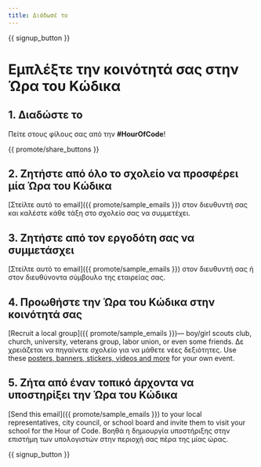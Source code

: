 ```yaml
---
title: Διάδωσέ το
---
```


{{ signup_button }}

# Εμπλέξτε την κοινότητά σας στην Ώρα του Κώδικα

## 1. Διαδώστε το

Πείτε στους φίλους σας από την **#HourOfCode**!

{{ promote/share_buttons }}

## 2. Ζητήστε από όλο το σχολείο να προσφέρει μία Ώρα του Κώδικα

[Στείλτε αυτό το email]({{ promote/sample_emails }}) στον διευθυντή σας και καλέστε κάθε τάξη στο σχολείο σας να συμμετέχει.

## 3. Ζητήστε από τον εργοδότη σας να συμμετάσχει

[Στείλτε αυτό το email]({{ promote/sample_emails }}) στον διευθυντή σας ή στον διευθύνοντα σύμβουλο της εταιρείας σας.

## 4. Προωθήστε την Ώρα του Κώδικα στην κοινότητά σας

[Recruit a local group]({{ promote/sample_emails }})— boy/girl scouts club, church, university, veterans group, labor union, or even some friends. Δε χρειάζεται να πηγαίνετε σχολείο για να μάθετε νέες δεξιότητες. Use these [posters, banners, stickers, videos and more](/promote/resources) for your own event.

## 5. Ζήτα από έναν τοπικό άρχοντα να υποστηρίξει την Ώρα του Κώδικα

[Send this email]({{ promote/sample_emails }}) to your local representatives, city council, or school board and invite them to visit your school for the Hour of Code. Βοηθά η δημιουργία υποστήριξης στην επιστήμη των υπολογιστών στην περιοχή σας πέρα της μίας ώρας.

{{ signup_button }}